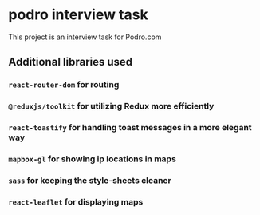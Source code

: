 # podro interview task

This project is an interview task for Podro.com

## Additional libraries used

### `react-router-dom` for routing

### `@reduxjs/toolkit` for utilizing Redux more efficiently

### `react-toastify` for handling toast messages in a more elegant way

### `mapbox-gl` for showing ip locations in maps

### `sass` for keeping the style-sheets cleaner

### `react-leaflet` for displaying maps
